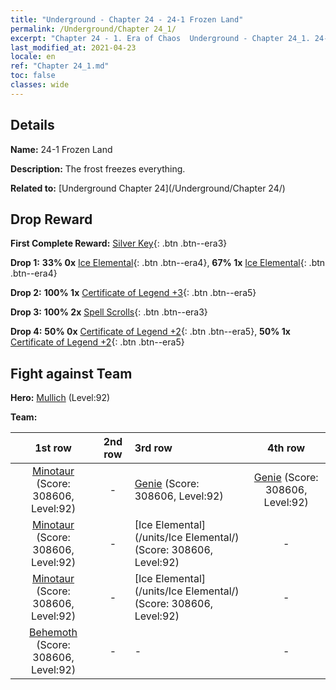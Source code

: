 ```yaml
---
title: "Underground - Chapter 24 - 24-1 Frozen Land"
permalink: /Underground/Chapter 24_1/
excerpt: "Chapter 24 - 1. Era of Chaos  Underground - Chapter 24_1. 24-1 Frozen Land"
last_modified_at: 2021-04-23
locale: en
ref: "Chapter 24_1.md"
toc: false
classes: wide
---
```


## Details

 **Name:** 24-1 Frozen Land

 **Description:** The frost freezes everything.

 **Related to:** [Underground Chapter 24](/Underground/Chapter 24/)

## Drop Reward

 **First Complete Reward:** [Silver Key](/Items/con_693/){: .btn .btn--era3}

 **Drop 1:** **33% 0x** [Ice Elemental](/Items/unt_264/){: .btn .btn--era4}, **67% 1x** [Ice Elemental](/Items/unt_264/){: .btn .btn--era4}

 **Drop 2:** **100% 1x** [Certificate of Legend +3](/Items/mat_88/){: .btn .btn--era5}

 **Drop 3:** **100% 2x** [Spell Scrolls](/Items/con_694/){: .btn .btn--era3}

 **Drop 4:** **50% 0x** [Certificate of Legend +2](/Items/mat_81/){: .btn .btn--era5}, **50% 1x** [Certificate of Legend +2](/Items/mat_81/){: .btn .btn--era5}


## Fight against Team
 **Hero:** [Mullich](/heroes/Mullich/) (Level:92)

 **Team:**


  | 1st row | 2nd row | 3rd row | 4th row |
  |:----:|:----:|:----|:----:|
  | [Minotaur](/units/Minotaur/) (Score: 308606, Level:92)  | - | [Genie](/units/Genie/) (Score: 308606, Level:92)  | [Genie](/units/Genie/) (Score: 308606, Level:92)  |
  | [Minotaur](/units/Minotaur/) (Score: 308606, Level:92)  | - | [Ice Elemental](/units/Ice Elemental/) (Score: 308606, Level:92)  | - |
  | [Minotaur](/units/Minotaur/) (Score: 308606, Level:92)  | - | [Ice Elemental](/units/Ice Elemental/) (Score: 308606, Level:92)  | - |
  | [Behemoth](/units/Behemoth/) (Score: 308606, Level:92)  | - | - | - |


